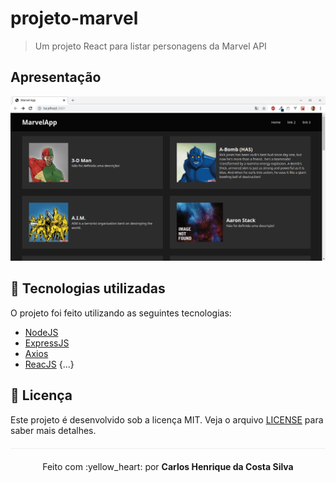 # projeto-marvel
> Um projeto React para listar personagens da Marvel API

## Apresentação
<p align="center">
  <img src="/marvel-app/public/img/marvel-app.png">
</p>

## :rocket: Tecnologias utilizadas 

O projeto foi feito utilizando as seguintes tecnologias:

- [NodeJS](https://nodejs.org/en/)
- [ExpressJS](https://expressjs.com/pt-br/)
- [Axios](https://github.com/axios/axios)
- [ReacJS](https://reactjs.org/)
{...}

## :page_facing_up: Licença 
Este projeto é desenvolvido sob a licença MIT. Veja o arquivo [LICENSE](LICENSE.md) para saber mais detalhes.

<p align="center" style="margin-top: 20px; border-top: 1px solid #eee; padding-top: 20px;">Feito com :yellow_heart: por <strong> Carlos Henrique da Costa Silva </strong> </p>
